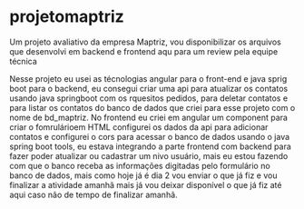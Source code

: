 # projetomaptriz
Um projeto avaliativo da empresa Maptriz, vou disponibilizar os arquivos que desenvolvi em backend e frontend aqu para um review pela equipe técnica

Nesse projeto eu usei as técnologias angular para o front-end e java sprig boot para o backend, eu consegui criar uma api para atualizar os contatos usando java springboot com os rquesitos pedidos, para deletar contatos e para listar os contatos do banco de dados que criei para esse projeto com o nome de bd_maptriz. No frontend eu criei em angular um component para criar o fomrulárioem HTML configurei os dados da api para adicionar contatos e configurei o cors para acessar o banco de dados usando o java spring boot tools, eu estava integrando a parte frontend com backend para fazer poder atualizar ou cadastrar um nivo usuário, mais eu estou fazendo com que o banco receba as informações digitadas pelo formulário no banco de dados, mais como hoje já é dia 2 vou enviar o que já fiz e vou finalizar a atividade amanhã mais já vou deixar disponível o que já fiz até aqui caso não de tempo de finalizar amanhã.
